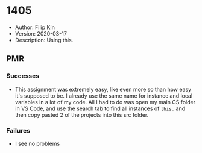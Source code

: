 # 1405
* Author: Filip Kin
* Version: 2020-03-17
* Description: Using this.

## PMR
### Successes
- This assignment was extremely easy, like even more so than how easy it's supposed to be. I already use the same name for instance and local variables in a lot of my code. All I had to do was open my main CS folder in VS Code, and use the search tab to find all instances of `this.` and then copy pasted 2 of the projects into this src folder.
### Failures
- I see no problems